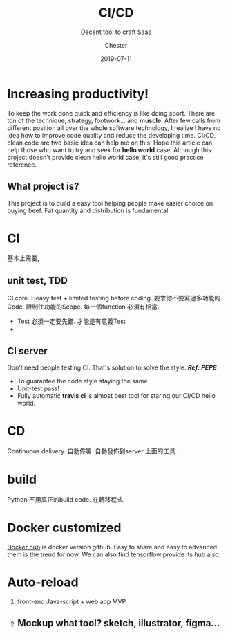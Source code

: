 ﻿---
layout:     post
title:      CI/CD
subtitle:   Decent tool to craft Saas
date:       2019-07-11
author:    Chester
catalog: true
tags:
	-Tool
---
# Increasing productivity! 
To keep the work done quick and efficiency is like doing sport. There are ton of the technique, strategy, footwork... and **muscle**.  After few calls from different position all over the whole software technology, I realize I have no idea how to improve code quality and reduce the developing time. CI/CD, clean code are two basic idea can help me on this. Hope this article can help those who want to try and seek for **hello world** case. Although this project doesn't provide clean hello world case, it's still good practice reference. 

## What project is?
This project is to build a easy tool helping people make easier choice on buying beef. Fat quantity and distribution is fundamental


# CI 
基本上需要,
## unit test, TDD
CI core. Heavy test + limited testing before coding.
要求你不要寫過多功能的Code. 限制住功能的Scope. 每一個function 必須有相當.
- Test 必須一定要先錯. 才能是有意義Test
- 
## CI server
Don't need people testing CI. That's solution to solve the style. 
***Ref: PEP8***
- To guarantee the code style staying the same
- Unit-test pass!
- Fully automatic
**travis ci** is almost best tool for staring our CI/CD hello world. 

# CD
Continuous delivery. 自動佈署. 
自動發佈到server  上面的工具. 

# build
Python 不用真正的build code. 在轉移程式. 

# Docker customized
[Docker hub](https://hub.docker.com/) is docker version github. Easy to share and easy to advanced them is the trend for now. We can also find tensorflow provide its hub  also.


# Auto-reload
1. front-end
	Java-script + web app
	MVP
2. Mockup
    what tool? sketch, illustrator, figma...
    -------------------
<!--stackedit_data:
eyJoaXN0b3J5IjpbNzY4NDkzMDI3LDcwNTA2ODQ3LDkwODc3Nj
UzNCwtODA1NDkzNTAwLDE1NTI3OTg4NjMsLTEzNzA3NDcxMywt
MTc2Mjk3NTQ5MywxMDA3NTc3Njc1LC0xOTUxOTU5NTY5LC04Nj
YyNDg2MjMsLTU1NjA1MjM3OSw0OTE0MTA5MTEsLTE1Mzc5MjQ2
MTIsLTg3NTY5NTAwNCwtMTI1MzE1NTk0OCwtMTcyNTk3MzI1OC
w0NzI3MjgxMDVdfQ==
-->